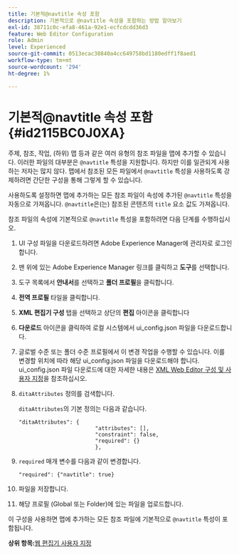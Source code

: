 ```yaml
---
title: 기본적@navtitle 속성 포함
description: 기본적으로 @navtitle 속성을 포함하는 방법 알아보기
exl-id: 38711c0c-efa8-461a-92e1-ecfcdcdd36d3
feature: Web Editor Configuration
role: Admin
level: Experienced
source-git-commit: 0513ecac38840a4cc649758bd1180edff1f8aed1
workflow-type: tm+mt
source-wordcount: '294'
ht-degree: 1%

---
```


# 기본적@navtitle 속성 포함 {#id2115BC0J0XA}

주제, 참조, 작업, \(하위\) 맵 등과 같은 여러 유형의 참조 파일을 맵에 추가할 수 있습니다. 이러한 파일의 대부분은 `@navtitle` 특성을 지원합니다. 하지만 이를 일관되게 사용하는 저자는 많지 않다. 맵에서 참조된 모든 파일에서 `@navtitle` 특성을 사용하도록 강제하려면 간단한 구성을 통해 그렇게 할 수 있습니다.

사용하도록 설정하면 맵에 추가하는 모든 참조 파일이 속성에 추가된 `@navtitle` 특성을 자동으로 가져옵니다. `@navtitle`은(는) 참조된 콘텐츠의 `title` 요소 값도 가져옵니다.

참조 파일의 속성에 기본적으로 `@navtitle` 특성을 포함하려면 다음 단계를 수행하십시오.

1. UI 구성 파일을 다운로드하려면 Adobe Experience Manager에 관리자로 로그인합니다.

1. 맨 위에 있는 Adobe Experience Manager 링크를 클릭하고 **도구**&#x200B;를 선택합니다.
1. 도구 목록에서 **안내서**&#x200B;를 선택하고 **폴더 프로필**&#x200B;을 클릭합니다.
1. **전역 프로필** 타일을 클릭합니다.
1. **XML 편집기 구성** 탭을 선택하고 상단의 **편집** 아이콘을 클릭합니다
1. **다운로드** 아이콘을 클릭하여 로컬 시스템에서 ui\_config.json 파일을 다운로드합니다.
1. 글로벌 수준 또는 폴더 수준 프로필에서 이 변경 작업을 수행할 수 있습니다. 이를 변경할 위치에 따라 해당 ui\_config.json 파일을 다운로드해야 합니다. ui\_config.json 파일 다운로드에 대한 자세한 내용은 [XML Web Editor 구성 및 사용자 지정](conf-folder-level.md#id2065G300O5Z)을 참조하십시오.

1. `ditaAttributes` 정의를 검색합니다.

   `ditaAttributes`의 기본 정의는 다음과 같습니다.

   ```
   "ditaAttributes": {
                           "attributes": [],
                           "constraint": false,
                           "required": {}
                           },
   ```

1. `required` 매개 변수를 다음과 같이 변경합니다.

   ```
   "required": {"navtitle": true}
   ```

1. 파일을 저장합니다.

1. 해당 프로필 \(Global 또는 Folder\)에 있는 파일을 업로드합니다.


이 구성을 사용하면 맵에 추가하는 모든 참조 파일에 기본적으로 `@navtitle` 특성이 포함됩니다.

**상위 항목:**[&#x200B;웹 편집기 사용자 지정](conf-web-editor.md)
